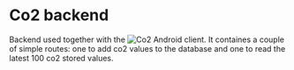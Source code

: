 # Co2 backend

Backend used together with the ![Co2 Android client](https://github.com/Alexs784/co2-client-android). It containes a couple of simple routes: one to add co2 values to the database and one to read the latest 100 co2 stored values.

